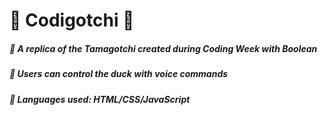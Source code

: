 # 🔹 Codigotchi 🔹
##### 🔹 <em>A replica of the Tamagotchi created during Coding Week with Boolean</em>
##### 🔹 <em>Users can control the duck with voice commands</em>
##### 🔹 <em>Languages used: HTML/CSS/JavaScript</em>
